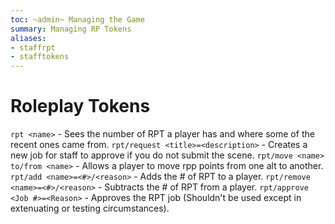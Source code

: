 ```yaml
---
toc: ~admin~ Managing the Game
summary: Managing RP Tokens
aliases:
- staffrpt
- stafftokens
---
```

# Roleplay Tokens

`rpt <name>` - Sees the number of RPT a player has and where some of the recent ones came from.
`rpt/request <title>=<description>` - Creates a new job for staff to approve if you do not submit the scene.
`rpt/move <name> to/from <name>` - Allows a player to move rpp points from one alt to another.
`rpt/add <name>=<#>/<reason>` - Adds the # of RPT to a player.
`rpt/remove <name>=<#>/<reason>` - Subtracts the # of RPT from a player.
`rpt/approve <Job #>=<Reason>` - Approves the RPT job (Shouldn't be used except in extenuating or testing circumstances).

